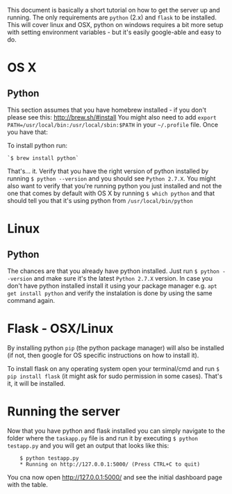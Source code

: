 This document is basically a short tutorial on how to get the server up and running. The only requirements are `python` (2.x) and `flask` to be installed.
This will cover linux and OSX, python on windows requires a bit more setup with setting environment variables - but it's easily google-able and easy to do.

# OS X

## Python

This section assumes that you have homebrew installed - if you don't please see this: http://brew.sh/#install You might also need to add `export PATH=/usr/local/bin:/usr/local/sbin:$PATH` in your `~/.profile` file. Once you have that:

To install python run:

    `$ brew install python`
    
That's... it. Verify that you have the right version of python installed by running `$ python --version` and you should see `Python 2.7.X`. You might also want to verify that you're running python you just installed and not the one that comes by default with OS X by running `$ which python` and that should tell you that it's using python from `/usr/local/bin/python`

# Linux

## Python

The chances are that you already have python installed. Just run `$ python --version` and make sure it's the latest `Python 2.7.X` version. In case you don't have python installed install it using your package manager e.g. `apt get install python` and verify the instalation is done by using the same command again.

# Flask - OSX/Linux

By installing python `pip` (the python package manager) will also be installed (if not, then google for OS specific instructions on how to install it).

To install flask on any operating system open your terminal/cmd and run `$ pip install flask` (it might ask for sudo permission in some cases). That's it, it will be installed.

# Running the server

Now that you have python and flask installed you can simply navigate to the folder where the `taskapp.py` file is and run it by executing `$ python testapp.py` and you will get an output that looks like this:

```
    $ python testapp.py                                                                                              
    * Running on http://127.0.0.1:5000/ (Press CTRL+C to quit)
```

You cna now open http://127.0.0.1:5000/ and see the initial dashboard page with the table.